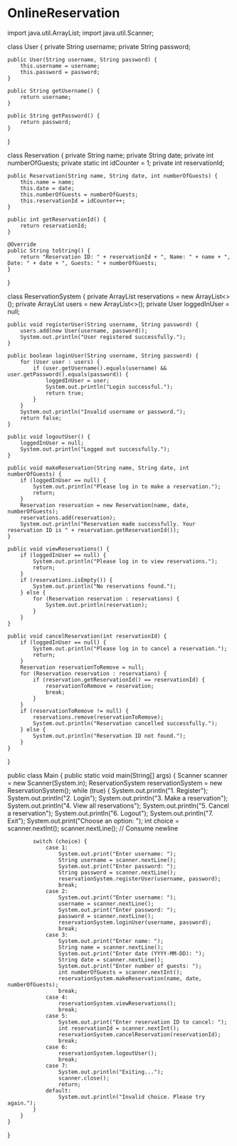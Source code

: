 # OnlineReservation

import java.util.ArrayList;
import java.util.Scanner;

class User {
    private String username;
    private String password;

    public User(String username, String password) {
        this.username = username;
        this.password = password;
    }

    public String getUsername() {
        return username;
    }

    public String getPassword() {
        return password;
    }
}

class Reservation {
    private String name;
    private String date;
    private int numberOfGuests;
    private static int idCounter = 1;
    private int reservationId;

    public Reservation(String name, String date, int numberOfGuests) {
        this.name = name;
        this.date = date;
        this.numberOfGuests = numberOfGuests;
        this.reservationId = idCounter++;
    }

    public int getReservationId() {
        return reservationId;
    }

    @Override
    public String toString() {
        return "Reservation ID: " + reservationId + ", Name: " + name + ", Date: " + date + ", Guests: " + numberOfGuests;
    }
}

class ReservationSystem {
    private ArrayList<Reservation> reservations = new ArrayList<>();
    private ArrayList<User> users = new ArrayList<>();
    private User loggedInUser = null;

    public void registerUser(String username, String password) {
        users.add(new User(username, password));
        System.out.println("User registered successfully.");
    }

    public boolean loginUser(String username, String password) {
        for (User user : users) {
            if (user.getUsername().equals(username) && user.getPassword().equals(password)) {
                loggedInUser = user;
                System.out.println("Login successful.");
                return true;
            }
        }
        System.out.println("Invalid username or password.");
        return false;
    }

    public void logoutUser() {
        loggedInUser = null;
        System.out.println("Logged out successfully.");
    }

    public void makeReservation(String name, String date, int numberOfGuests) {
        if (loggedInUser == null) {
            System.out.println("Please log in to make a reservation.");
            return;
        }
        Reservation reservation = new Reservation(name, date, numberOfGuests);
        reservations.add(reservation);
        System.out.println("Reservation made successfully. Your reservation ID is " + reservation.getReservationId());
    }

    public void viewReservations() {
        if (loggedInUser == null) {
            System.out.println("Please log in to view reservations.");
            return;
        }
        if (reservations.isEmpty()) {
            System.out.println("No reservations found.");
        } else {
            for (Reservation reservation : reservations) {
                System.out.println(reservation);
            }
        }
    }

    public void cancelReservation(int reservationId) {
        if (loggedInUser == null) {
            System.out.println("Please log in to cancel a reservation.");
            return;
        }
        Reservation reservationToRemove = null;
        for (Reservation reservation : reservations) {
            if (reservation.getReservationId() == reservationId) {
                reservationToRemove = reservation;
                break;
            }
        }
        if (reservationToRemove != null) {
            reservations.remove(reservationToRemove);
            System.out.println("Reservation cancelled successfully.");
        } else {
            System.out.println("Reservation ID not found.");
        }
    }
}

public class Main {
    public static void main(String[] args) {
        Scanner scanner = new Scanner(System.in);
        ReservationSystem reservationSystem = new ReservationSystem();
        while (true) {
            System.out.println("1. Register");
            System.out.println("2. Login");
            System.out.println("3. Make a reservation");
            System.out.println("4. View all reservations");
            System.out.println("5. Cancel a reservation");
            System.out.println("6. Logout");
            System.out.println("7. Exit");
            System.out.print("Choose an option: ");
            int choice = scanner.nextInt();
            scanner.nextLine();  // Consume newline

            switch (choice) {
                case 1:
                    System.out.print("Enter username: ");
                    String username = scanner.nextLine();
                    System.out.print("Enter password: ");
                    String password = scanner.nextLine();
                    reservationSystem.registerUser(username, password);
                    break;
                case 2:
                    System.out.print("Enter username: ");
                    username = scanner.nextLine();
                    System.out.print("Enter password: ");
                    password = scanner.nextLine();
                    reservationSystem.loginUser(username, password);
                    break;
                case 3:
                    System.out.print("Enter name: ");
                    String name = scanner.nextLine();
                    System.out.print("Enter date (YYYY-MM-DD): ");
                    String date = scanner.nextLine();
                    System.out.print("Enter number of guests: ");
                    int numberOfGuests = scanner.nextInt();
                    reservationSystem.makeReservation(name, date, numberOfGuests);
                    break;
                case 4:
                    reservationSystem.viewReservations();
                    break;
                case 5:
                    System.out.print("Enter reservation ID to cancel: ");
                    int reservationId = scanner.nextInt();
                    reservationSystem.cancelReservation(reservationId);
                    break;
                case 6:
                    reservationSystem.logoutUser();
                    break;
                case 7:
                    System.out.println("Exiting...");
                    scanner.close();
                    return;
                default:
                    System.out.println("Invalid choice. Please try again.");
            }
        }
    }
}
